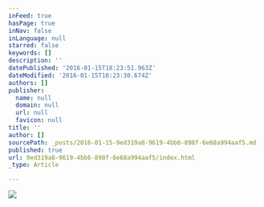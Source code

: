 ```yaml
---
inFeed: true
hasPage: true
inNav: false
inLanguage: null
starred: false
keywords: []
description: ''
datePublished: '2016-01-15T18:23:51.963Z'
dateModified: '2016-01-15T18:23:30.674Z'
authors: []
publisher:
  name: null
  domain: null
  url: null
  favicon: null
title: ''
author: []
sourcePath: _posts/2016-01-15-9ed319a8-9619-4bb6-898f-6e68a994aaf5.md
published: true
url: 9ed319a8-9619-4bb6-898f-6e68a994aaf5/index.html
_type: Article

---
```

![](https://the-grid-user-content.s3-us-west-2.amazonaws.com/23e0eab9-9c74-4e72-b9a8-99bf58f5b131.png)